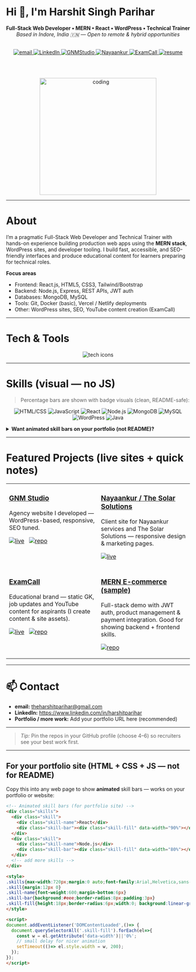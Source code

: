 # Hi 👋, I'm Harshit Singh Parihar

<div align="center">

**Full-Stack Web Developer • MERN • React • WordPress • Technical Trainer**  
_Based in Indore, India 🇮🇳 — Open to remote & hybrid opportunities_

<br/>

<!-- Contact & quick links (email kept in lowercase) -->
<a href="mailto:theharshitparihar@gmail.com">
  <img src="https://img.shields.io/badge/email-theharshitparihar%40gmail.com-0A66C2?style=for-the-badge&logo=gmail" alt="email" />
</a>
<a href="https://www.linkedin.com/in/harshitparihar">
  <img src="https://img.shields.io/badge/LinkedIn-harshitparihar-0A66C2?style=for-the-badge&logo=linkedin" alt="LinkedIn" />
</a>
<a href="https://gnmstudio.com/">
  <img src="https://img.shields.io/badge/GNMStudio-Visit-ff6f00?style=for-the-badge&logo=googlesitekit" alt="GNMStudio" />
</a>
<a href="https://nayaankur.com/">
  <img src="https://img.shields.io/badge/Nayaankur-Visit-0f9d58?style=for-the-badge&logo=website" alt="Nayaankur" />
</a>
<a href="https://examcall.com/">
  <img src="https://img.shields.io/badge/ExamCall-Visit-d32f2f?style=for-the-badge&logo=readthedocs" alt="ExamCall" />
</a>
<a href="./Harshit_Resume%2009-2025.pdf">
  <img src="https://img.shields.io/badge/Resume-Download-green?style=for-the-badge&logo=file" alt="resume" />
</a>

<br/><br/>

<!-- Hero image (keeps README lively) -->
<img src="https://ik.imagekit.io/dresma/Dresma_Library/manager-openings_NW3bXTTFP.gif" alt="coding" width="320" />

</div>

---

# About
I’m a pragmatic Full-Stack Web Developer and Technical Trainer with hands-on experience building production web apps using the **MERN stack**, WordPress sites, and developer tooling. I build fast, accessible, and SEO-friendly interfaces and produce educational content for learners preparing for technical roles.

**Focus areas**
- Frontend: React.js, HTML5, CSS3, Tailwind/Bootstrap  
- Backend: Node.js, Express, REST APIs, JWT auth  
- Databases: MongoDB, MySQL  
- Tools: Git, Docker (basic), Vercel / Netlify deployments  
- Other: WordPress sites, SEO, YouTube content creation (ExamCall)

---

# Tech & Tools
<p align="center">
  <img src="https://skillicons.dev/icons?i=html,css,js,react,nodejs,express,mongodb,mysql,java,git,wordpress,figma&theme=light" alt="tech icons" />
</p>

---

# Skills (visual — no JS)
> Percentage bars are shown with badge visuals (clean, README-safe):

<p align="center">
  <img src="https://img.shields.io/badge/HTML/CSS-95%25-ff6f00?style=for-the-badge&logo=html5" alt="HTML/CSS" />
  <img src="https://img.shields.io/badge/JavaScript-85%25-f7df1e?style=for-the-badge&logo=javascript" alt="JavaScript" />
  <img src="https://img.shields.io/badge/React-90%25-61dafb?style=for-the-badge&logo=react" alt="React" />
  <img src="https://img.shields.io/badge/Node.js-80%25-3c873a?style=for-the-badge&logo=node.js" alt="Node.js" />
  <img src="https://img.shields.io/badge/MongoDB-75%25-47A248?style=for-the-badge&logo=mongodb" alt="MongoDB" />
  <img src="https://img.shields.io/badge/MySQL-75%25-00758F?style=for-the-badge&logo=mysql" alt="MySQL" />
  <img src="https://img.shields.io/badge/WordPress-85%25-21759b?style=for-the-badge&logo=wordpress" alt="WordPress" />
  <img src="https://img.shields.io/badge/Java-70%25-007396?style=for-the-badge&logo=java" alt="Java" />
</p>

<details>
<summary><strong>Want animated skill bars on your portfolio (not README)?</strong></summary>

I included a small HTML/CSS/JS snippet at the end of this file that you can copy into your **personal website** to show animated skill bars. GitHub README won't run that JS, but your portfolio will.
</details>

---

# Featured Projects (live sites + quick notes)

<table>
  <tr>
    <td width="50%" valign="top">
      <h3><a href="https://gnmstudio.com/" target="_blank">GNM Studio</a></h3>
      <p>Agency website I developed — WordPress-based, responsive, SEO tuned.</p>
      <p>
        <a href="https://gnmstudio.com/"><img src="https://img.shields.io/badge/Live-Website-blue?style=flat-square" alt="live" /></a>
        &nbsp;
        <a href="https://github.com/harshitparihar05/GNMStudio"><img src="https://img.shields.io/badge/Repo-GitHub-181717?style=flat-square&logo=github" alt="repo" /></a>
      </p>
    </td>
    <td width="50%" valign="top">
      <h3><a href="https://nayaankur.com/" target="_blank">Nayaankur / The Solar Solutions</a></h3>
      <p>Client site for Nayaankur services and The Solar Solutions — responsive design & marketing pages.</p>
      <p>
        <a href="https://nayaankur.com/"><img src="https://img.shields.io/badge/Live-Website-green?style=flat-square" alt="live" /></a>
      </p>
    </td>
  </tr>

  <tr>
    <td width="50%" valign="top">
      <h3><a href="https://examcall.com/" target="_blank">ExamCall</a></h3>
      <p>Educational brand — static GK, job updates and YouTube content for aspirants (I create content & site assets).</p>
      <p>
        <a href="https://examcall.com/"><img src="https://img.shields.io/badge/Live-Website-red?style=flat-square" alt="live" /></a>
        &nbsp;
        <a href="https://github.com/harshitparihar05/ExamCall"><img src="https://img.shields.io/badge/Repo-GitHub-181717?style=flat-square&logo=github" alt="repo" /></a>
      </p>
    </td>
    <td width="50%" valign="top">
      <h3><a href="https://github.com/harshitparihar05/mern-ecommerce" target="_blank">MERN E-commerce (sample)</a></h3>
      <p>Full-stack demo with JWT auth, product management & payment integration. Good for showing backend + frontend skills.</p>
      <p>
        <a href="https://github.com/harshitparihar05/mern-ecommerce"><img src="https://img.shields.io/badge/Repo-GitHub-181717?style=flat-square&logo=github" alt="repo" /></a>
      </p>
    </td>
  </tr>
</table>

---

# 📫 Contact
- **email:** theharshitparihar@gmail.com  
- **LinkedIn:** https://www.linkedin.com/in/harshitparihar  
- **Portfolio / more work:** Add your portfolio URL here (recommended)

---

> _Tip:_ Pin the repos in your GitHub profile (choose 4–6) so recruiters see your best work first.

---

## For your portfolio site (HTML + CSS + JS — **not** for README)

Copy this into any web page to show **animated** skill bars — works on your portfolio or website:

```html
<!-- Animated skill bars (for portfolio site) -->
<div class="skills">
  <div class="skill">
    <div class="skill-name">React</div>
    <div class="skill-bar"><div class="skill-fill" data-width="90%"></div></div>
  </div>
  <div class="skill">
    <div class="skill-name">Node.js</div>
    <div class="skill-bar"><div class="skill-fill" data-width="80%"></div></div>
  </div>
  <!-- add more skills -->
</div>

<style>
.skills{max-width:720px;margin:0 auto;font-family:Arial,Helvetica,sans-serif}
.skill{margin:12px 0}
.skill-name{font-weight:600;margin-bottom:6px}
.skill-bar{background:#eee;border-radius:8px;padding:3px}
.skill-fill{height:18px;border-radius:6px;width:0; background:linear-gradient(90deg,#61dafb,#0ea5a4);transition:width 1.6s ease}
</style>

<script>
document.addEventListener('DOMContentLoaded',()=> {
  document.querySelectorAll('.skill-fill').forEach(el=>{
    const w = el.getAttribute('data-width')||'0%';
    // small delay for nicer animation
    setTimeout(()=> el.style.width = w, 200);
  });
});
</script>
